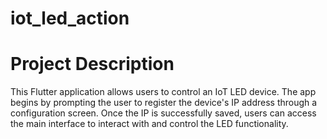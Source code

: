 # iot_led_action

# Project Description
This Flutter application allows users to control an IoT LED device.
The app begins by prompting the user to register the device's IP address through a configuration screen.
Once the IP is successfully saved, users can access the main interface to interact with and control the LED functionality.
